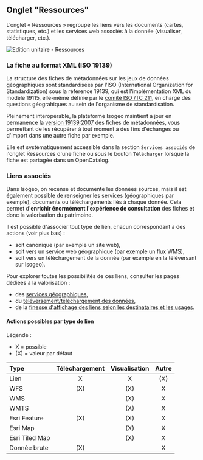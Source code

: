 ## Onglet "Ressources"

L’onglet « Ressources » regroupe les liens vers les documents (cartes, statistiques, etc.) et les services web associés à la donnée (visualiser, télécharger, etc.).

![Edition unitaire - Ressources](/fr/images/inv_edit_one_linkedResources.png "L'édition unitaire - onglet Ressources")

### La fiche au format XML (ISO 19139)

La structure des fiches de métadonnées sur les jeux de données géographiques sont standardisées par l'ISO (International Organization for Standardization) sous la référence 19139, qui est l'implémentation XML du modèle 19115, elle-même définie par le [comité ISO /TC 211](https://en.wikipedia.org/wiki/ISO/TC_211), en charge des questions géograhiques au sein de l'organisme de standardisation.

Pleinement interopérable, la plateforme Isogeo maintient à jour en permanence la [version 19139:2007](http://www.iso.org/iso/catalogue_detail.htm?csnumber=32557) des fiches de métadonnées, vous permettant de les récupérer à tout moment à des fins d'échanges ou d'import dans une autre fiche par exemple.

Elle est systématiquement accessible dans la section `Services associés` de l'onglet Ressources d'une fiche ou sous le bouton `Télécharger` lorsque la fiche est partagée dans un OpenCatalog.

### Liens associés

Dans Isogeo, on recense et documente les données sources, mais il est également possible de renseigner  les services (géographiques par exemple), documents ou téléchargements liés à chaque donnée. Cela permet d'**enrichir énormément l'expérience de consultation** des fiches et donc la valorisation du patrimoine.

Il est possible d'associer tout type de lien, chacun correspondant à des actions (voir plus bas) :

* soit canonique (par exemple un site web),
* soit vers un service web géographique (par exemple un flux WMS),
* soit vers un téléchargement de la donnée (par exemple en la téléversant sur Isogeo).

Pour explorer toutes les possibilités de ces liens, consulter les pages dédiées à la valorisation :
* des [services géographiques](/fr/features/publish/webservices.html),
* du [téléversement/téléchargement des données](/fr/features/publish/hosting.html),
* de la [finesse d'affichage des liens selon les destinataires et les usages](/fr/features/publish/share_visibility.html).

#### Actions possibles par type de lien

Légende :
* X = possible
* (X) = valeur par défaut

| Type           | Téléchargement | Visualisation | Autre |
| :------------- | :------------: | :-----------: | :---: |
| Lien           | X              | X             | (X)   |
| WFS            | (X)            | (X)           | X     |
| WMS            |                | (X)           | X     |
| WMTS           |                | (X)           | X     |
| Esri Feature   | (X)            | (X)           | X     |
| Esri Map       |                | (X)           | X     |
| Esri Tiled Map |                | (X)           | X     |
| Donnée brute   | (X)            |               | X     |

